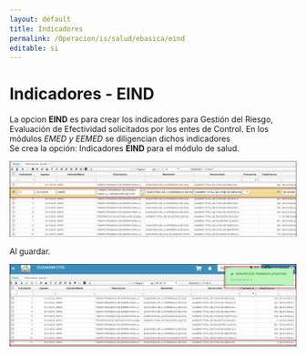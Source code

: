 ```yaml
---
layout: default  
title: Indicadores   
permalink: /Operacion/is/salud/ebasica/eind  
editable: si  
---  
```


# Indicadores - EIND

La opcion **EIND** es para crear los indicadores para Gestión del Riesgo, Evaluación de Efectividad solicitados por los entes de Control. En los módulos *EMED y EEMED* se diligencian dichos indicadores   
Se crea la opción:  Indicadores **EIND** para el módulo de salud.  


![](eind1.png)   

Al guardar.  
 
![](eind2.png)  








